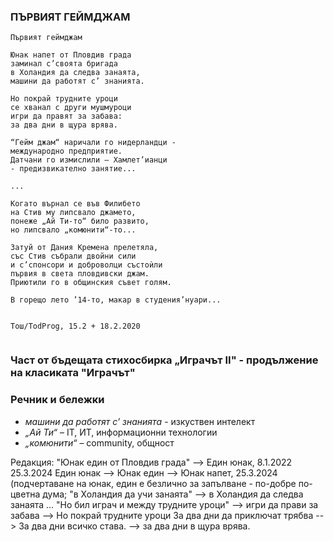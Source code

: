 ### ПЪРВИЯТ ГЕЙМДЖАМ
```
Първият геймджам

Юнак напет от Пловдив града
заминал с’своята бригада
в Холандия да следва занаята,
машини да работят с’ знанията.

Но покрай трудните уроци
се хванал с други мушмуроци
игри да правят за забава:
за два дни в щура врява.

“Гейм джам“ наричали го нидерландци -
международно предприятие.
Датчани го измислили – Хамлет’ианци 
- предизвикателно занятие...

...

Когато върнал се във Филибето
на Стив му липсвало джамето,
понеже „Ай Ти-то“ било развито,
но липсвало „комюнити“-то...

Затуй от Дания Кремена прелетяла,
със Стив събрали двойни сили
и с’спонсори и доброволци състоѝли
първия в света пловдивски джам. 
Приютили го в общинския съвет голям.

В горещо лето ’14-то, макар в студения’нуари...


Тош/TodProg, 15.2 + 18.2.2020
 
```

### Част от бъдещата стихосбирка „Играчът II" - продължение на класиката "Играчът"

### Речник и бележки

* _машини да работят с’ знанията_ - изкуствен интелект
* _„Ай Ти“_ – IT, ИТ, информационни технологии<br>
* _„комюнити“_ – community, общност


Редакция: "Юнак един от Пловдив града" --> Един юнак, 8.1.2022 
25.3.2024 Един юнак --> Юнак един --> Юнак напет, 25.3.2024 (подчертаване на юнак, един е безлично за запълване - по-добре по-цветна дума; 
"в Холандия да учи занаята" --> в Холандия да следва занаята
...
"Но бил играч и между трудните уроци" --> 
игри да прави за забава --> Но покрай трудните уроци
За два дни да приключат трябва --> За два дни всичко става. --> за два дни в щура врява.

